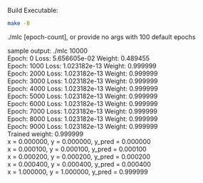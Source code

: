 Build Executable:
```bash
make -B
```

./mlc [epoch-count], or provide no args with 100 default epochs

sample output:
./mlc 10000    
Epoch: 0 Loss: 5.656605e-02 Weight: 0.489455   
Epoch: 1000 Loss: 1.023182e-13 Weight: 0.999999    
Epoch: 2000 Loss: 1.023182e-13 Weight: 0.999999    
Epoch: 3000 Loss: 1.023182e-13 Weight: 0.999999    
Epoch: 4000 Loss: 1.023182e-13 Weight: 0.999999    
Epoch: 5000 Loss: 1.023182e-13 Weight: 0.999999    
Epoch: 6000 Loss: 1.023182e-13 Weight: 0.999999    
Epoch: 7000 Loss: 1.023182e-13 Weight: 0.999999    
Epoch: 8000 Loss: 1.023182e-13 Weight: 0.999999    
Epoch: 9000 Loss: 1.023182e-13 Weight: 0.999999    
                                                                                                                                                                           Trained weight: 0.999999    
x = 0.000000, y = 0.000000, y_pred = 0.000000    
x = 0.000100, y = 0.000100, y_pred = 0.000100    
x = 0.000200, y = 0.000200, y_pred = 0.000200    
x = 0.000400, y = 0.000400, y_pred = 0.000400    
x = 1.000000, y = 1.000000, y_pred = 0.999999    

